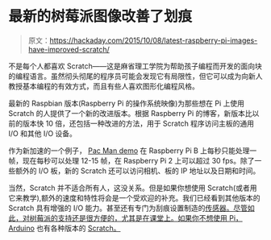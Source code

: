 # 最新的树莓派图像改善了划痕

> 原文：<https://hackaday.com/2015/10/08/latest-raspberry-pi-images-have-improved-scratch/>

不是每个人都喜欢 Scratch——这是麻省理工学院为帮助孩子编程而开发的面向块的编程语言。虽然彻头彻尾的程序员可能会发现它有局限性，但它可以成为向新人教授基本编程的有效方式，而且有些人喜欢图形化编程风格。

最新的 Raspbian 版本(Raspberry Pi 的操作系统映像)为那些想在 Pi 上使用 Scratch 的人提供了一个新的改进版本。根据 Raspberry Pi 的博客，新版本比以前的版本快 10 倍，还包括一种改进的方法，用于 Scratch 程序访问主板的通用 I/O 和其他 I/O 设备。

作为新加速的一个例子， [Pac Man demo](https://github.com/raspberrypi/scratch/blob/master/Pacman%20for%20Scratch.sb) 在 Raspberry Pi B 上每秒只能处理一帧，现在每秒可以处理 12-15 帧，在 Raspberry Pi 2 上可以超过 30 fps。除了一些额外的 I/O 板，新的 Scratch 还可以访问相机、板的 IP 地址以及日期和时间。

当然，Scratch 并不适合所有人，这没关系。但是如果你想使用 Scratch(或者用它来教学),额外的速度和特性将会是一个受欢迎的补充。我们已经看到其他版本的 Scratch 具有增强的 I/O 能力。甚至还有专门为刮痕设置制造的[传感器。尽管如此，对树莓派的支持还是很方便的，尤其是在课堂上。如果你不想使用 Pi，Arduino](http://hackaday.com/2012/05/17/building-sensors-for-the-scratch-programming-language/) 也有各种版本的 [Scratch。](http://hackaday.com/2011/04/15/drag-and-drop-programming-gets-kids-started-early/)